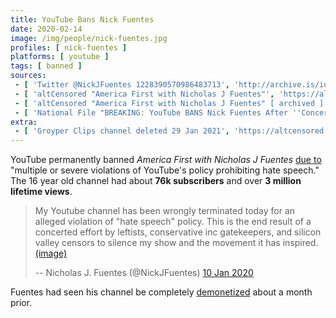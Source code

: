 ```yaml
---
title: YouTube Bans Nick Fuentes
date: 2020-02-14
image: /img/people/nick-fuentes.jpg
profiles: [ nick-fuentes ]
platforms: [ youtube ]
tags: [ banned ]
sources:
 - [ 'Twitter @NickJFuentes 1228390570986483713', 'http://archive.is/iumAr' ]
 - [ 'altCensored "America First with Nicholas J Fuentes"', 'https://altcensored.com/channel/UCsJ86N5n7fcEC_Ds8dYJKzA' ]
 - [ 'altCensored "America First with Nicholas J Fuentes" [ archived ]', 'http://archive.is/AIzuZ' ]
 - [ 'National File "BREAKING: YouTube BANS Nick Fuentes After ''Concerted Effort'' by Conservative Inc, Leftists, to Deplatform Him" by Jack Hadfield (14 Feb 2020)', 'http://archive.is/KOs9T' ]
extra:
 - [ 'Groyper Clips channel deleted 29 Jan 2021', 'https://altcensored.com/channel/UCVyr2tNZgXzdnU8X4rI_YXA' ]
---
```


YouTube permanently banned _America First with Nicholas J Fuentes_ [due
to](http://archive.vn/KzuWj/image) "multiple or severe violations of YouTube's
policy prohibiting hate speech." The 16 year old channel had about **76k
subscribers** and over **3 million lifetime views**.

> My Youtube channel has been wrongly terminated today for an alleged violation
> of "hate speech" policy. This is the end result of a concerted effort by
> leftists, conservative inc gatekeepers, and silicon valley censors to silence
> my show and the movement it has inspired. [(image)](ban-notice.jpg)
>
> -- Nicholas J. Fuentes (@NickJFuentes) [10 Jan 2020](http://archive.is/iumAr)

Fuentes had seen his channel be completely
[demonetized](/events/youtube-demonetizes-nick-fuentes/) about a month prior.
